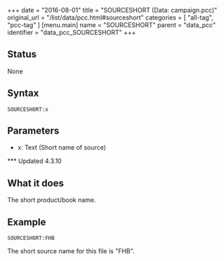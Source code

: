 +++
date = "2016-08-01"
title = "SOURCESHORT (Data: campaign.pcc)"
original_url = "/list/data/pcc.html#sourceshort"
categories = [ "all-tag", "pcc-tag" ]
[menu.main]
    name = "SOURCESHORT"
    parent = "data_pcc"
    identifier = "data_pcc_SOURCESHORT"
+++

## Status

None

## Syntax

`SOURCESHORT:x`

## Parameters

-   x: Text (Short name of source)



<span id="sourceshort"></span> \*\*\* Updated 4.3.10

What it does
------------

The short product/book name.

Example
-------

`SOURCESHORT:FHB`

The short source name for this file is "FHB".

